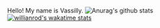 Hello! My name is Vassilly.
![Anurag's github stats](https://github-readme-stats.vercel.app/api?username=bondiano&show_icons=true&theme=synthwave)
[![willianrod's wakatime stats](https://github-readme-stats.vercel.app/api/wakatime?username=bondiano)](https://github.com/anuraghazra/github-readme-stats)

